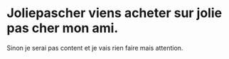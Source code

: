 # Joliepascher viens acheter sur jolie pas cher mon ami.
Sinon je serai pas content et je vais rien faire mais attention.